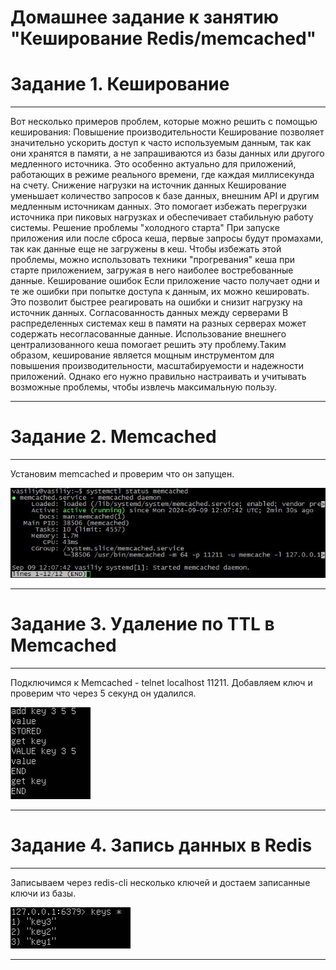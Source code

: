 # Домашнее задание к занятию "Кеширование Redis/memcached"

# Задание 1. Кеширование

---

Вот несколько примеров проблем, которые можно решить с помощью кеширования:
Повышение производительности
Кеширование позволяет значительно ускорить доступ к часто используемым данным, так как они хранятся в памяти, а не запрашиваются из базы данных или другого медленного источника. Это особенно актуально для приложений, работающих в режиме реального времени, где каждая миллисекунда на счету.
Снижение нагрузки на источник данных
Кеширование уменьшает количество запросов к базе данных, внешним API и другим медленным источникам данных. Это помогает избежать перегрузки источника при пиковых нагрузках и обеспечивает стабильную работу системы.
Решение проблемы "холодного старта"
При запуске приложения или после сброса кеша, первые запросы будут промахами, так как данные еще не загружены в кеш. Чтобы избежать этой проблемы, можно использовать техники "прогревания" кеша при старте приложением, загружая в него наиболее востребованные данные.
Кеширование ошибок
Если приложение часто получает одни и те же ошибки при попытке доступа к данным, их можно кешировать. Это позволит быстрее реагировать на ошибки и снизит нагрузку на источник данных.
Согласованность данных между серверами
В распределенных системах кеш в памяти на разных серверах может содержать несогласованные данные. Использование внешнего централизованного кеша помогает решить эту проблему.Таким образом, кеширование является мощным инструментом для повышения производительности, масштабируемости и надежности приложений. Однако его нужно правильно настраивать и учитывать возможные проблемы, чтобы извлечь максимальную пользу.

---

# Задание 2. Memcached

---
Установим memcached и проверим что он запущен. 

![image alt](https://github.com/vasionxxx/devhw2/blob/main/CICD/31.jpg)
	
---

# Задание 3. Удаление по TTL в Memcached

---
Подключимся к Memcached - telnet localhost 11211. Добавляем ключ и проверим что через 5 секунд он удалился.

![image alt](https://github.com/vasionxxx/devhw2/blob/main/CICD/32.jpg)

---

# Задание 4. Запись данных в Redis

---
Записываем через redis-cli несколько ключей и достаем записанные ключи из базы.

![image alt](https://github.com/vasionxxx/devhw2/blob/main/CICD/33.jpg)

---
